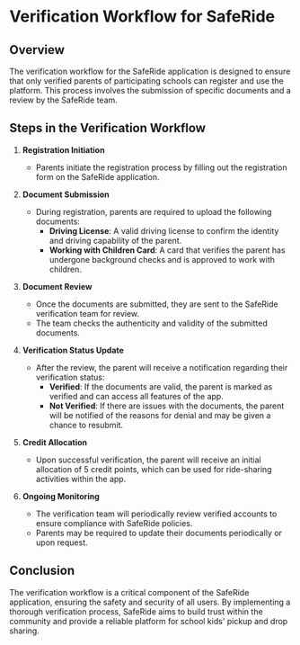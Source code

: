 # Verification Workflow for SafeRide

## Overview
The verification workflow for the SafeRide application is designed to ensure that only verified parents of participating schools can register and use the platform. This process involves the submission of specific documents and a review by the SafeRide team.

## Steps in the Verification Workflow

1. **Registration Initiation**
   - Parents initiate the registration process by filling out the registration form on the SafeRide application.

2. **Document Submission**
   - During registration, parents are required to upload the following documents:
     - **Driving License**: A valid driving license to confirm the identity and driving capability of the parent.
     - **Working with Children Card**: A card that verifies the parent has undergone background checks and is approved to work with children.

3. **Document Review**
   - Once the documents are submitted, they are sent to the SafeRide verification team for review.
   - The team checks the authenticity and validity of the submitted documents.

4. **Verification Status Update**
   - After the review, the parent will receive a notification regarding their verification status:
     - **Verified**: If the documents are valid, the parent is marked as verified and can access all features of the app.
     - **Not Verified**: If there are issues with the documents, the parent will be notified of the reasons for denial and may be given a chance to resubmit.

5. **Credit Allocation**
   - Upon successful verification, the parent will receive an initial allocation of 5 credit points, which can be used for ride-sharing activities within the app.

6. **Ongoing Monitoring**
   - The verification team will periodically review verified accounts to ensure compliance with SafeRide policies.
   - Parents may be required to update their documents periodically or upon request.

## Conclusion
The verification workflow is a critical component of the SafeRide application, ensuring the safety and security of all users. By implementing a thorough verification process, SafeRide aims to build trust within the community and provide a reliable platform for school kids' pickup and drop sharing.